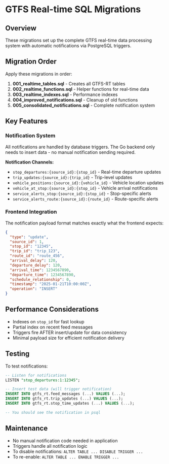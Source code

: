 # GTFS Real-time SQL Migrations

## Overview

These migrations set up the complete GTFS real-time data processing system with automatic notifications via PostgreSQL triggers.

## Migration Order

Apply these migrations in order:

1. **001_realtime_tables.sql** - Creates all GTFS-RT tables
2. **002_realtime_functions.sql** - Helper functions for real-time data
3. **003_realtime_indexes.sql** - Performance indexes
4. **004_improved_notifications.sql** - Cleanup of old functions
5. **005_consolidated_notifications.sql** - Complete notification system

## Key Features

### Notification System

All notifications are handled by database triggers. The Go backend only needs to insert data - no manual notification sending required.

**Notification Channels:**
- `stop_departures:{source_id}:{stop_id}` - Real-time departure updates
- `trip_updates:{source_id}:{trip_id}` - Trip-level updates
- `vehicle_positions:{source_id}:{vehicle_id}` - Vehicle location updates
- `vehicle_at_stop:{source_id}:{stop_id}` - Vehicle arrival notifications
- `service_alerts_stop:{source_id}:{stop_id}` - Stop-specific alerts
- `service_alerts_route:{source_id}:{route_id}` - Route-specific alerts

### Frontend Integration

The notification payload format matches exactly what the frontend expects:

```json
{
  "type": "update",
  "source_id": 1,
  "stop_id": "12345",
  "trip_id": "trip_123",
  "route_id": "route_456",
  "arrival_delay": 120,
  "departure_delay": 120,
  "arrival_time": 1234567890,
  "departure_time": 1234567890,
  "schedule_relationship": 0,
  "timestamp": "2025-01-21T10:00:00Z",
  "operation": "INSERT"
}
```

## Performance Considerations

- Indexes on `stop_id` for fast lookup
- Partial index on recent feed messages
- Triggers fire AFTER insert/update for data consistency
- Minimal payload size for efficient notification delivery

## Testing

To test notifications:

```sql
-- Listen for notifications
LISTEN "stop_departures:1:12345";

-- Insert test data (will trigger notification)
INSERT INTO gtfs_rt.feed_messages (...) VALUES (...);
INSERT INTO gtfs_rt.trip_updates (...) VALUES (...);
INSERT INTO gtfs_rt.stop_time_updates (...) VALUES (...);

-- You should see the notification in psql
```

## Maintenance

- No manual notification code needed in application
- Triggers handle all notification logic
- To disable notifications: `ALTER TABLE ... DISABLE TRIGGER ...`
- To re-enable: `ALTER TABLE ... ENABLE TRIGGER ...`